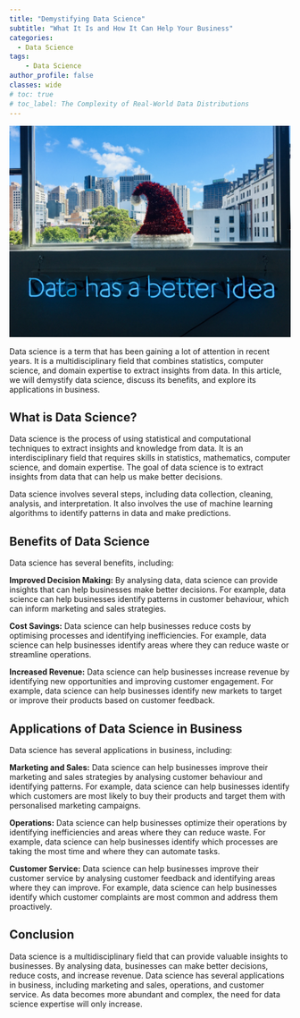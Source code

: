 ```yaml
---
title: "Demystifying Data Science"
subtitle: "What It Is and How It Can Help Your Business"
categories:
  - Data Science
tags:
    - Data Science
author_profile: false
classes: wide
# toc: true
# toc_label: The Complexity of Real-World Data Distributions
---
```


![Example Image](/assets/images/data_has_better_idea.jpg)

Data science is a term that has been gaining a lot of attention in recent years. It is a multidisciplinary field that combines statistics, computer science, and domain expertise to extract insights from data. In this article, we will demystify data science, discuss its benefits, and explore its applications in business.

## What is Data Science?


Data science is the process of using statistical and computational techniques to extract insights and knowledge from data. It is an interdisciplinary field that requires skills in statistics, mathematics, computer science, and domain expertise. The goal of data science is to extract insights from data that can help us make better decisions.

Data science involves several steps, including data collection, cleaning, analysis, and interpretation. It also involves the use of machine learning algorithms to identify patterns in data and make predictions.

## Benefits of Data Science


Data science has several benefits, including:

**Improved Decision Making:** By analysing data, data science can provide insights that can help businesses make better decisions. For example, data science can help businesses identify patterns in customer behaviour, which can inform marketing and sales strategies.

**Cost Savings:** Data science can help businesses reduce costs by optimising processes and identifying inefficiencies. For example, data science can help businesses identify areas where they can reduce waste or streamline operations.

**Increased Revenue:** Data science can help businesses increase revenue by identifying new opportunities and improving customer engagement. For example, data science can help businesses identify new markets to target or improve their products based on customer feedback.

## Applications of Data Science in Business


Data science has several applications in business, including:

**Marketing and Sales:** Data science can help businesses improve their marketing and sales strategies by analysing customer behaviour and identifying patterns. For example, data science can help businesses identify which customers are most likely to buy their products and target them with personalised marketing campaigns.

**Operations:** Data science can help businesses optimize their operations by identifying inefficiencies and areas where they can reduce waste. For example, data science can help businesses identify which processes are taking the most time and where they can automate tasks.

**Customer Service:** Data science can help businesses improve their customer service by analysing customer feedback and identifying areas where they can improve. For example, data science can help businesses identify which customer complaints are most common and address them proactively.

## Conclusion


Data science is a multidisciplinary field that can provide valuable insights to businesses. By analysing data, businesses can make better decisions, reduce costs, and increase revenue. Data science has several applications in business, including marketing and sales, operations, and customer service. As data becomes more abundant and complex, the need for data science expertise will only increase.

